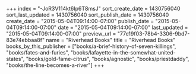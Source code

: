 +++
index = "-JoR3V114kt6Ip6T8msJ"
sort_create_date = 1430756040
sort_last_updated = 1430756040
sort_publish_date = 1430756040
create_date = "2015-05-04T09:14:00-07:00"
publish_date = "2015-05-04T09:14:00-07:00"
date = "2015-05-04T09:14:00-07:00"
last_updated = "2015-05-04T09:14:00-07:00"
preview_url = "77e19f03-78b4-3306-9bd7-83e74ebbaa8f"
name = "Riverhead Books"
title = "Riverhead Books"
books_by_this_publisher = ["books/a-brief-history-of-seven-killings", "books/fates-and-furies", "books/lafayette-in-the-somewhat-united-states", "books/gold-fame-citrus", "books/agnostic", "books/priestdaddy", "books/the-line-becomes-a-river"]
+++
